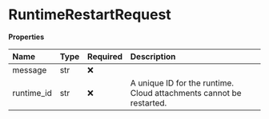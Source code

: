 # RuntimeRestartRequest

**Properties**

| Name       | Type | Required | Description                                                         |
| :--------- | :--- | :------- | :------------------------------------------------------------------ |
| message    | str  | ❌       |                                                                     |
| runtime_id | str  | ❌       | A unique ID for the runtime. Cloud attachments cannot be restarted. |

